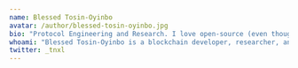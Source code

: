 ```yaml
---
name: Blessed Tosin-Oyinbo
avatar: /author/blessed-tosin-oyinbo.jpg
bio: "Protocol Engineering and Research. I love open-source (even though I'm broke, LoL 😂) Your average tech bro!"
whoami: "Blessed Tosin-Oyinbo is a blockchain developer, researcher, and open-source advocate. He has contributed to projects in distrubuted storage, blockchain core infrastructure, and protocol-level research, for ecosystems including Solana, Polkadot, and several DeFi protocols. Blessed is passionate about building decentralized systems and sharing knowledge with the community. Currently, Blessed is leading research at Axia Labs, focusing on scalable interoperability and privacy. He swears he’s a Twitter master, but the man’s still out there treating DMs like some mystery scroll. We’ve actually never questioned his claim… mostly because we’re afraid he might try to @ us in real life (that's if he even knows how to. 😂)"
twitter: _tnxl
---
```



